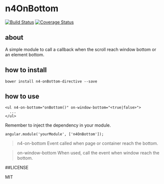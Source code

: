 # n4OnBottom
[![Build Status](https://secure.travis-ci.org/N4Works/n4onbottom.png?branch=master)](https://travis-ci.org/N4Works/n4onbottom)
[![Coverage Status](https://coveralls.io/repos/N4Works/n4onbottom/badge.svg?branch=master)](https://coveralls.io/r/N4Works/n4onbottom/?branch=master)

## about

  A simple module to call a callback when the scroll reach window bottom or an element bottom.

## how to install

```
bower install n4-onBottom-directive --save
```

## how to use

```
<ul n4-on-bottom="onBottom()" on-window-bottom="<true|false>">
  ...
</ul>
```

Remember to inject the dependency in your module.

```
angular.module('yourModule', ['n4OnBottom']);
```

> n4-on-bottom
  Event called when page or container reach the bottom.
  
> on-window-bottom
  When used, call the event when window reach the bottom.

##LICENSE

MIT
